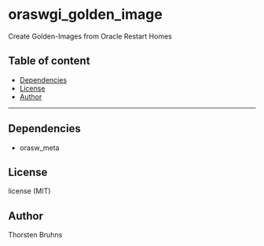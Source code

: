 # oraswgi_golden_image

Create Golden-Images from Oracle Restart Homes

## Table of content

- [Dependencies](#dependencies)
- [License](#license)
- [Author](#author)

---



## Dependencies

- orasw_meta

## License

license (MIT)

## Author

Thorsten Bruhns
